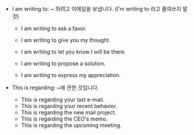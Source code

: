 - I am writing to: ~ 하려고 이메일을 보냅니다. (I'm writing to 라고 줄여쓰지 말 것)
    
    - I am writing to ask a favor.

    - I am writing to give you my thought.

    - I am writing to let you know I will be there.

    - I am writing to propose a solution.

    - I am writing to express my appreciation.


- This is regarding: ~에 관한 것입니다.

    - This is regarding your last e-mail.
    - This is regarding your recent behavior.
    - This is regarding the new mail project.
    - This is regarding the CEO's memo.
    - This is regarding the upcoming meeting.